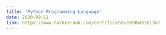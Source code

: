 ```yaml
---
title: 'Python Programming Language'
date: 2020-09-11
link: https://www.hackerrank.com/certificates/0b0bd65b13b7
---
```


